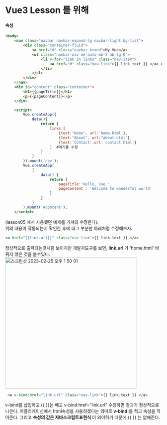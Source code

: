 # Vue3 Lesson 를 위해 

#### 속성
```html
<body>
    <nav class="navbar navbar-expand-lg navbar-light bg-list">
        <div class="container-fluid">
            <a href="#" class="navbar-brand">My Vue</a>
            <ul class="navbar-nav me-auto mb-2 mb-lg-0">
                <li v-for="link in links" class="nav-item">
                    <a href="#" class="nav-link">{{ link.text }} </a> # 여기를 수정
                </li>
            </ul>
        </div>
    </nav>
    <div id="content" class="container">
        <h1>{{pageTitle}}</h1>
        <p>{{pageContent}}</p>
    </div>

    <script>
        Vue.createApp({
            data(){
                return {
                    links:[
                        {text:"Home", url:'home.html'},
                        {text:"About", url:"about.html"},
                        {text:'Contact',url:'contact.html'}
                    ]  #여기를 수정
                }
            }
        }).mount('nav');
        Vue.createApp(
            {
                data() {
                    return {
                        pageTitle:'Hello, Vue ',
                        pageContent : 'Welcome to wonderful world'
                    }
                }
            }
        ).mount('#content');
    </script>

```
(lesson05 에서 사용했던 예제를 가져와 수정한다).  
위의 내용이 작동되는지 확인한 후에 <a>태그 부분만 아래처럼 수정해보자.   
``` html 
<a href="{{link.url}}" class="nav-link">{{ link.text }} </a>
```
정상적으로 출력되는것처럼 보이지만 개발자도구를 보면,  <b>link.url </b>가 'home.html' 바뀌지 않은 것을 볼수있다.   
<img width="422" alt="스크린샷 2023-02-25 오후 1 50 01" src="https://user-images.githubusercontent.com/48478079/221338934-c9068610-92c4-4e1d-8fdd-615196b0aca1.png">

 ```html
  <a v-bind:href="link.url" class="nav-link">{{ link.text }} </a> 
  ``` 
 v-bind를 삽입하고 {{ }}는 빼고 v-bind:href="link.url" 수정하면 결과가 정상적으로 나온다. 어플리케이션에서 html속성을 사용하겠다는 의미로 <b>v-bind:</b>를 적고 속성을 적어준다. 그리고 <b>속성의 값은 자바스크립트표현식 </b>이 와야하기 때문에 {{ }} 는 없애준다.   
    
    
    
